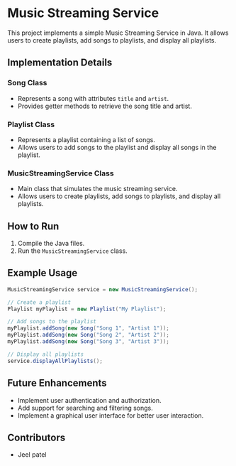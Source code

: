 # Music Streaming Service

This project implements a simple Music Streaming Service in Java. It allows users to create playlists, add songs to playlists, and display all playlists.

## Implementation Details

### Song Class

- Represents a song with attributes `title` and `artist`.
- Provides getter methods to retrieve the song title and artist.

### Playlist Class

- Represents a playlist containing a list of songs.
- Allows users to add songs to the playlist and display all songs in the playlist.

### MusicStreamingService Class

- Main class that simulates the music streaming service.
- Allows users to create playlists, add songs to playlists, and display all playlists.

## How to Run

1. Compile the Java files.
2. Run the `MusicStreamingService` class.

## Example Usage

```java
MusicStreamingService service = new MusicStreamingService();

// Create a playlist
Playlist myPlaylist = new Playlist("My Playlist");

// Add songs to the playlist
myPlaylist.addSong(new Song("Song 1", "Artist 1"));
myPlaylist.addSong(new Song("Song 2", "Artist 2"));
myPlaylist.addSong(new Song("Song 3", "Artist 3"));

// Display all playlists
service.displayAllPlaylists();

```

## Future Enhancements

- Implement user authentication and authorization.
- Add support for searching and filtering songs.
- Implement a graphical user interface for better user interaction.

## Contributors

- Jeel patel
